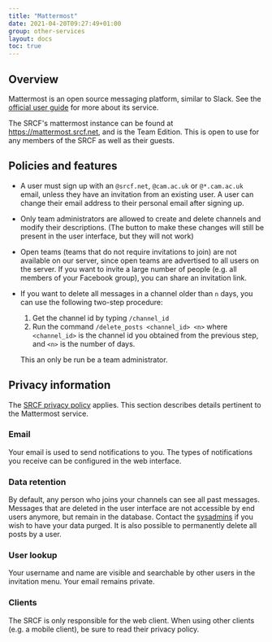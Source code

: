 ```yaml
---
title: "Mattermost"
date: 2021-04-20T09:27:49+01:00
group: other-services
layout: docs
toc: true
---
```


## Overview

Mattermost is an open source messaging platform, similar to Slack. See
the [official user
guide](https://docs.mattermost.com/help/getting-started/welcome-to-mattermost.html)
for more about its service.

The SRCF's mattermost instance can be found at
[<https://mattermost.srcf.net>](https://mattermost.srcf.net), and is the
Team Edition. This is open to use for any members of the SRCF as well as
their guests.

## Policies and features

- A user must sign up with an `@srcf.net`, `@cam.ac.uk` or
     `@*.cam.ac.uk` email, unless they have an invitation from an
     existing user. A user can change their email address to their
     personal email after signing up.
- Only team administrators are allowed to create and delete channels
     and modify their descriptions. (The button to make these changes
     will still be present in the user interface, but they will not
     work)
- Open teams (teams that do not require invitations to join) are not
    available on our server, since open teams are advertised to all
     users on the server. If you want to invite a large number of
     people (e.g. all members of your Facebook group), you can share an
     invitation link.
- If you want to delete all messages in a channel older than `n`
     days, you can use the following two-step procedure:

    1. Get the channel id by typing `/channel_id`
    2. Run the command `/delete_posts <channel_id> <n>` where
        `<channel_id>` is the channel id you obtained from the
        previous step, and `<n>` is the number of days.

    This an only be run be a team administrator.

## Privacy information

The [SRCF privacy policy](https://www.srcf.net/privacy) applies. This
section describes details pertinent to the Mattermost service.

### Email

Your email is used to send notifications to you. The types of
notifications you receive can be configured in the web interface.

### Data retention

By default, any person who joins your channels can see all past
messages. Messages that are deleted in the user interface are not
accessible by end users anymore, but remain in the database. Contact the
[sysadmins](mailto:soc-srcf-admin@lists.cam.ac.uk) if you wish to have
your data purged. It is also possible to permanently delete all posts by
a user.

### User lookup

Your username and name are visible and searchable by other users in the
invitation menu. Your email remains private.

### Clients

The SRCF is only responsible for the web client. When using other
clients (e.g. a mobile client), be sure to read their privacy policy.
